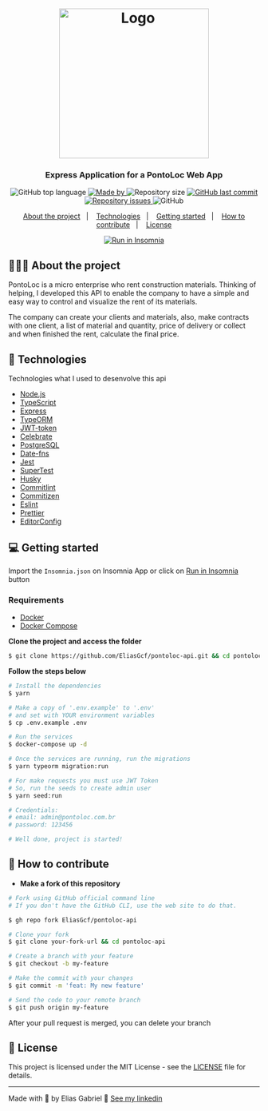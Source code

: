 <h1 align="center">
  <img
    alt="Logo"
    src="https://res.cloudinary.com/eliasgcf/image/upload/v1588529377/pontoloc/logo_hmpbwn.png" width="300px"
  />
</h1>

<h3 align="center">
  Express Application for a PontoLoc Web App
</h3>

<p align="center">
  <img alt="GitHub top language" src="https://img.shields.io/github/languages/top/EliasGcf/pontoloc-api?color=%23fbc131">

  <a href="https://www.linkedin.com/in/eliasgcf/" target="_blank" rel="noopener noreferrer">
    <img alt="Made by" src="https://img.shields.io/badge/made%20by-elias%20gabriel-%23fbc131">
  </a>

  <img alt="Repository size" src="https://img.shields.io/github/repo-size/EliasGcf/pontoloc-api?color=%23fbc131">

  <a href="https://github.com/EliasGcf/pontoloc-api/commits/master">
    <img alt="GitHub last commit" src="https://img.shields.io/github/last-commit/EliasGcf/pontoloc-api?color=%23fbc131">
  </a>

  <a href="https://github.com/EliasGcf/pontoloc-api/issues">
    <img alt="Repository issues" src="https://img.shields.io/github/issues/EliasGcf/pontoloc-api?color=%23fbc131">
  </a>

  <img alt="GitHub" src="https://img.shields.io/github/license/EliasGcf/pontoloc-api?color=%23fbc131">
</p>

<p align="center">
  <a href="#-about-the-project">About the project</a>&nbsp;&nbsp;&nbsp;|&nbsp;&nbsp;&nbsp;
  <a href="#-technologies">Technologies</a>&nbsp;&nbsp;&nbsp;|&nbsp;&nbsp;&nbsp;
  <a href="#-instalação-execução-e-desenvolvimento">Getting started</a>&nbsp;&nbsp;&nbsp;|&nbsp;&nbsp;&nbsp;
  <a href="#-how-to-contribute">How to contribute</a>&nbsp;&nbsp;&nbsp;|&nbsp;&nbsp;&nbsp;
  <a href="#-licença">License</a>
</p>

<p id="insomniaButton" align="center">
  <a href="https://insomnia.rest/run/?label=PontoLoc&uri=https%3A%2F%2Fraw.githubusercontent.com%2FEliasGcf%2Fpontoloc-api%2Fmaster%2FInsomnia.json" target="_blank">
    <img src="https://insomnia.rest/images/run.svg" alt="Run in Insomnia">
  </a>
</p>

## 👨🏻‍💻 About the project

PontoLoc is a micro enterprise who rent construction materials. Thinking of helping, I developed this API to enable the company to have a simple and easy way to control and visualize the rent of its materials.

The company can create your clients and materials, also, make contracts with one client, a list of material and quantity, price of delivery or collect and when finished the rent, calculate the final price.

## 🚀 Technologies

Technologies what I used to desenvolve this api

- [Node.js](https://nodejs.org/en/)
- [TypeScript](https://www.typescriptlang.org/)
- [Express](https://expressjs.com/pt-br/)
- [TypeORM](https://typeorm.io/#/)
- [JWT-token](https://jwt.io/)
- [Celebrate](https://github.com/arb/celebrate)
- [PostgreSQL](https://www.postgresql.org/)
- [Date-fns](https://date-fns.org/)
- [Jest](https://jestjs.io/)
- [SuperTest](https://github.com/visionmedia/supertest)
- [Husky](https://github.com/typicode/husky)
- [Commitlint](https://github.com/conventional-changelog/commitlint)
- [Commitizen](https://github.com/commitizen/cz-cli)
- [Eslint](https://eslint.org/)
- [Prettier](https://prettier.io/)
- [EditorConfig](https://editorconfig.org/)

## 💻 Getting started

Import the `Insomnia.json` on Insomnia App or click on [Run in Insomnia](#insomniaButton) button

### Requirements

- [Docker](https://www.docker.com/)
- [Docker Compose](https://docs.docker.com/compose/)

**Clone the project and access the folder**

```bash
$ git clone https://github.com/EliasGcf/pontoloc-api.git && cd pontoloc-api
```

**Follow the steps below**

```bash
# Install the dependencies
$ yarn

# Make a copy of '.env.example' to '.env'
# and set with YOUR environment variables
$ cp .env.example .env

# Run the services
$ docker-compose up -d

# Once the services are running, run the migrations
$ yarn typeorm migration:run

# For make requests you must use JWT Token
# So, run the seeds to create admin user
$ yarn seed:run

# Credentials:
# email: admin@pontoloc.com.br
# password: 123456

# Well done, project is started!
```

## 🤔 How to contribute

- **Make a fork of this repository**

```bash
# Fork using GitHub official command line
# If you don't have the GitHub CLI, use the web site to do that.

$ gh repo fork EliasGcf/pontoloc-api
```

```bash
# Clone your fork
$ git clone your-fork-url && cd pontoloc-api

# Create a branch with your feature
$ git checkout -b my-feature

# Make the commit with your changes
$ git commit -m 'feat: My new feature'

# Send the code to your remote branch
$ git push origin my-feature
```

After your pull request is merged, you can delete your branch

## 📝 License

This project is licensed under the MIT License - see the [LICENSE](LICENSE) file for details.

---

Made with 💜 by Elias Gabriel 👋 [See my linkedin](https://www.linkedin.com/in/eliasgcf/)
